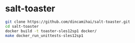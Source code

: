 # salt-toaster
```bash
git clone https://github.com/dincamihai/salt-toaster.git
cd salt-toaster
docker build -t toaster-sles12sp1 docker/
make docker_run_unittests-sles12sp1
```
